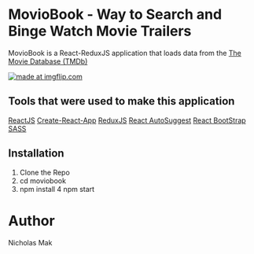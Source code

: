 # MovioBook - Way to Search and Binge Watch Movie Trailers

MovioBook is a React-ReduxJS application that loads data from the [The Movie Database (TMDb)](https://www.themoviedb.org/?language=en)

<a href="https://imgflip.com/gif/1ruem7"><img src="https://i.imgflip.com/1ruem7.gif" title="made at imgflip.com"/></a>


## Tools that were used to make this application


[ReactJS](https://facebook.github.io/react/)
[Create-React-App](https://github.com/facebookincubator/create-react-app)
[ReduxJS](http://redux.js.org/)
[React AutoSuggest](https://github.com/moroshko/react-autosuggest)
[React BootStrap](https://react-bootstrap.github.io/)
[SASS](http://sass-lang.com/)

## Installation

1. Clone the Repo
2. cd moviobook
3. npm install
4  npm start

# Author

Nicholas Mak 